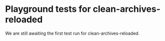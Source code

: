 # Playground tests for clean-archives-reloaded
We are still awaiting the first test run for clean-archives-reloaded.
